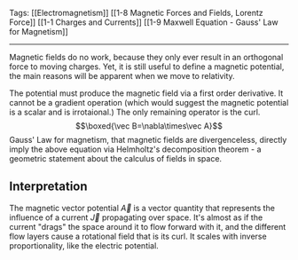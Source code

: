 Tags: [[Electromagnetism]] [[1-8 Magnetic Forces and Fields, Lorentz Force]] [[1-1 Charges and Currents]] [[1-9 Maxwell Equation - Gauss' Law for Magnetism]]
___
Magnetic fields do no work, because they only ever result in an orthogonal force to moving charges. Yet, it is still useful to define a magnetic potential, the main reasons will be apparent when we move to relativity. 

The potential must produce the magnetic field via a first order derivative. It cannot be a gradient operation (which would suggest the magnetic potential is a scalar and is irrotaional.) The only remaining operator is the curl. 
$$\boxed{\vec B=\nabla\times\vec A}$$
Gauss' Law for magnetism, that magnetic fields are divergenceless, directly imply the above equation via Helmholtz's decomposition theorem - a geometric statement about the calculus of fields in space. 
## Interpretation
The magnetic vector potential $\vec A$ is a vector quantity that represents the influence of a current $\vec J$ propagating over space. It's almost as if the current "drags" the space around it to flow forward with it, and the different flow layers cause a rotational field that is its curl. It scales with inverse proportionality, like the electric potential. 
